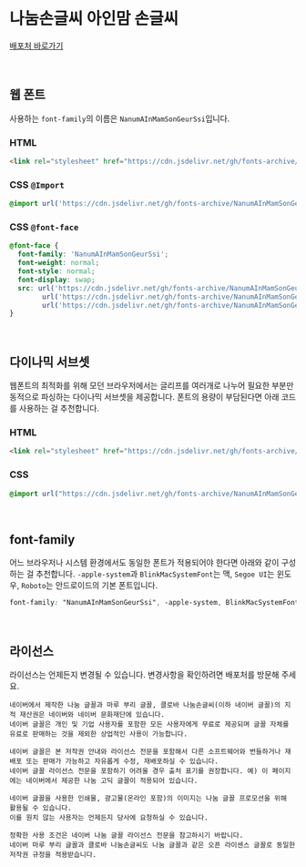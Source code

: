 # 나눔손글씨 아인맘 손글씨

[배포처 바로가기](https://hangeul.naver.com/fonts/search?f=clova)

&nbsp;

## 웹 폰트

사용하는 `font-family`의 이름은 `NanumAInMamSonGeurSsi`입니다.

### HTML

```html
<link rel="stylesheet" href="https://cdn.jsdelivr.net/gh/fonts-archive/NanumAInMamSonGeurSsi/NanumAInMamSonGeurSsi.css" type="text/css"/>
```

### CSS `@Import`

```css
@import url('https://cdn.jsdelivr.net/gh/fonts-archive/NanumAInMamSonGeurSsi/NanumAInMamSonGeurSsi.css');
```

### CSS `@font-face`

```css
@font-face {
  font-family: 'NanumAInMamSonGeurSsi';
  font-weight: normal;
  font-style: normal;
  font-display: swap;
  src: url('https://cdn.jsdelivr.net/gh/fonts-archive/NanumAInMamSonGeurSsi/NanumAInMamSonGeurSsi.woff2') format('woff2'),
        url('https://cdn.jsdelivr.net/gh/fonts-archive/NanumAInMamSonGeurSsi/NanumAInMamSonGeurSsi.woff') format('woff'),
        url('https://cdn.jsdelivr.net/gh/fonts-archive/NanumAInMamSonGeurSsi/NanumAInMamSonGeurSsi.ttf') format('truetype');
}
```

&nbsp;

## 다이나믹 서브셋

웹폰트의 최적화를 위해 모던 브라우저에서는 글리프를 여러개로 나누어 필요한 부분만 동적으로 파싱하는 다이나믹 서브셋을 제공합니다. 폰트의 용량이 부담된다면 아래 코드를 사용하는 걸 추천합니다.

### HTML

```html
<link rel="stylesheet" href="https://cdn.jsdelivr.net/gh/fonts-archive/NanumAInMamSonGeurSsi/subsets/NanumAInMamSonGeurSsi-dynamic-subset.css" type="text/css"/>
```

### CSS

```css
@import url("https://cdn.jsdelivr.net/gh/fonts-archive/NanumAInMamSonGeurSsi/subsets/NanumAInMamSonGeurSsi-dynamic-subset.css");
```

&nbsp;

## font-family

어느 브라우저나 시스템 환경에서도 동일한 폰트가 적용되어야 한다면 아래와 같이 구성하는 걸 추천합니다. `-apple-system`과 `BlinkMacSystemFont`는 맥, `Segoe UI`는 윈도우, `Roboto`는 안드로이드의 기본 폰트입니다.

```css
font-family: "NanumAInMamSonGeurSsi", -apple-system, BlinkMacSystemFont, "Segoe UI",Roboto, Oxygen, Ubuntu, Cantarell, "Open Sans", "Helvetica Neue", sans-serif;
```

&nbsp;

## 라이선스

라이선스는 언제든지 변경될 수 있습니다. 변경사항을 확인하려면 배포처를 방문해 주세요.

```
네이버에서 제작한 나눔 글꼴과 마루 부리 글꼴, 클로바 나눔손글씨(이하 네이버 글꼴)의 지적 재산권은 네이버와 네이버 문화재단에 있습니다.
네이버 글꼴은 개인 및 기업 사용자를 포함한 모든 사용자에게 무료로 제공되며 글꼴 자체를 유료로 판매하는 것을 제외한 상업적인 사용이 가능합니다.

네이버 글꼴은 본 저작권 안내와 라이선스 전문을 포함해서 다른 소프트웨어와 번들하거나 재배포 또는 판매가 가능하고 자유롭게 수정, 재배포하실 수 있습니다.
네이버 글꼴 라이선스 전문을 포함하기 어려울 경우 출처 표기를 권장합니다. 예) 이 페이지에는 네이버에서 제공한 나눔 고딕 글꼴이 적용되어 있습니다.

네이버 글꼴을 사용한 인쇄물, 광고물(온라인 포함)의 이미지는 나눔 글꼴 프로모션을 위해 활용될 수 있습니다.
이를 원치 않는 사용자는 언제든지 당사에 요청하실 수 있습니다.

정확한 사용 조건은 네이버 나눔 글꼴 라이선스 전문을 참고하시기 바랍니다.
네이버 마루 부리 글꼴과 클로바 나눔손글씨도 나눔 글꼴과 같은 오픈 라이센스 글꼴로 동일한 저작권 규정을 적용받습니다.
```
